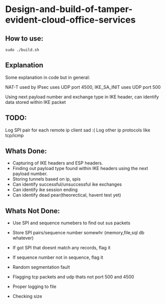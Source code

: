 # Design-and-build-of-tamper-evident-cloud-office-services

## How to use:
```
sudo ./build.sh
```


## Explanation
Some explanation in code but in general:

NAT-T used by IPsec uses UDP port 4500, IKE_SA_INIT uses UDP port 500

Using next payload number and exchange type in IKE header, can identify data stored within IKE packet


## TODO:
Log SPI pair for each remote ip client sad :(
Log other ip protocols like tcp/icmp

## Whats Done:
* Capturing of IKE headers and ESP headers.
* Finding out payload type found within IKE headers using the next payload number.
* Storing tunnels based on ip, spis
* Can identify successful/unsuccessful ike exchanges
* Can identify ike session ending
* Can identify dead pear(theorectical, havent test yet)

## Whats Not Done:
* Use SPI and sequence numebers to find out sus packets

* Store SPI pairs/sequence number somewhr (memory,file,sql db whatever)
* If got SPI that doesnt match any records, flag it
* If sequence number not in sequence, flag it

* Random segmentation fault
* Flagging tcp packets and udp thats not port 500 and 4500
* Proper logging to file
* Checking size
